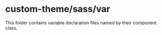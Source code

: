 # custom-theme/sass/var

This folder contains variable declaration files named by their component class.
